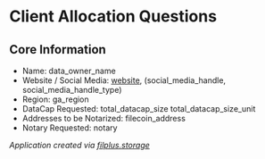 # Client Allocation Questions

## Core Information
- Name: data_owner_name
- Website / Social Media: [website](website), (social_media_handle, social_media_handle_type)
- Region: ga_region
- DataCap Requested: total_datacap_size total_datacap_size_unit
- Addresses to be Notarized: filecoin_address
- Notary Requested: notary

_Application created via [filplus.storage](https://filplus.storage)_
